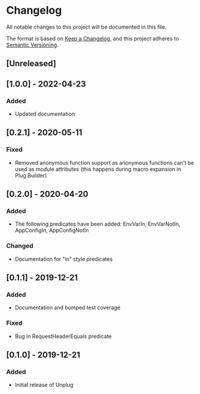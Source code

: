 # Changelog

All notable changes to this project will be documented in this file.

The format is based on [Keep a Changelog](https://keepachangelog.com/en/1.0.0/),
and this project adheres to [Semantic Versioning](https://semver.org/spec/v2.0.0.html).

## [Unreleased]

## [1.0.0] - 2022-04-23

### Added

- Updated documentation

## [0.2.1] - 2020-05-11

### Fixed

- Removed anonymous function support as anonymous functions can't be used as module attributes (this happens during macro expansion in Plug.Builder)

## [0.2.0] - 2020-04-20

### Added

- The following predicates have been added: EnvVarIn, EnvVarNotIn, AppConfigIn, AppConfigNotIn

### Changed

- Documentation for "in" style predicates

## [0.1.1] - 2019-12-21

### Added

- Documentation and bumped test coverage

### Fixed

- Bug in RequestHeaderEquals predicate

## [0.1.0] - 2019-12-21

### Added

- Initial release of Unplug
